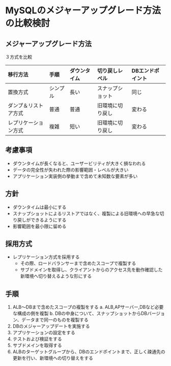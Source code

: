 # MySQLのメジャーアップグレード方法の比較検討

## メジャーアップグレード方法
３方式を比較

|移行方法|手順|ダウンタイム|切り戻しレベル|DBエンドポイント|
|:---|:--|:--|:--|:--|
|置換方式|シンプル|長い|スナップショット|同じ|
|ダンプ＆リストア方式|普通|普通|旧環境に切り戻し|変わる|
|レプリケーション方式|複雑|短い|旧環境に切り戻し|変わる|

## 考慮事項
- ダウンタイムが長くなると、ユーザービリティが大きく損なわれる
- データの完全性が失われた際の影響範囲・レベルが大きい
- アプリケーション実装側の挙動まで含めて未知数な要素が多い

## 方針
- ダウンタイムは最小にする
- スナップショットによるリストアではなく、複製による旧環境への早急な切り戻しができるようにする
- 影響範囲を最小限に留める

## 採用方式
- レプリケーション方式を採用する
    - その際、ロードバランサーまで含めたスコープで複製する
    - サブドメインを取得し、クライアントからのアクセス先を動作確認した新環境へ切り替えるような形にする


## 手順
1. ALB～DBまで含めたスコープの複製をする
    a. ALB,APサーバー,DBなど必要な構成の側を複製
    b. DBの中身について、スナップショットからDBバージョン、データまで同一のものを複製する
2. DBのメジャーアップデートを実施する
3. アプリケーションの設定をする
4. テストおよび検証をする
5. サブドメインを取得する
6. ALBのターゲットグループから、DBのエンドポイントまで、正しく疎通先の更新を行い、新環境への切り替えをする
